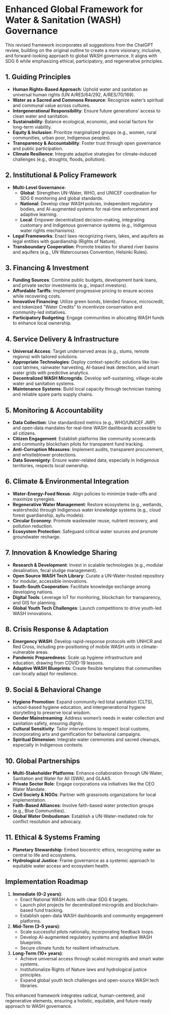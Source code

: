 # Enhanced Global Framework for Water & Sanitation (WASH) Governance

This revised framework incorporates all suggestions from the ChatGPT review, building on the original outline to create a more visionary, inclusive, and forward-looking approach to global WASH governance. It aligns with SDG 6 while emphasizing ethical, participatory, and regenerative principles.

## 1. Guiding Principles
- **Human Rights-Based Approach**: Uphold water and sanitation as universal human rights (UN A/RES/64/292, A/RES/70/169).
- **Water as a Sacred and Commons Resource**: Recognize water’s spiritual and communal value across cultures.
- **Intergenerational Responsibility**: Ensure future generations’ access to clean water and sanitation.
- **Sustainability**: Balance ecological, economic, and social factors for long-term viability.
- **Equity & Inclusion**: Prioritize marginalized groups (e.g., women, rural communities, urban poor, Indigenous peoples).
- **Transparency & Accountability**: Foster trust through open governance and public participation.
- **Climate Resilience**: Integrate adaptive strategies for climate-induced challenges (e.g., droughts, floods, pollution).

## 2. Institutional & Policy Framework
- **Multi-Level Governance**:
  - **Global**: Strengthen UN-Water, WHO, and UNICEF coordination for SDG 6 monitoring and global standards.
  - **National**: Develop clear WASH policies, independent regulatory bodies, and AI-augmented systems for real-time enforcement and adaptive learning.
  - **Local**: Empower decentralized decision-making, integrating customary and Indigenous governance systems (e.g., Indigenous water rights mechanisms).
- **Legal Frameworks**: Enact laws recognizing rivers, lakes, and aquifers as legal entities with guardianship (Rights of Nature).
- **Transboundary Cooperation**: Promote treaties for shared river basins and aquifers (e.g., UN Watercourses Convention, Helsinki Rules).

## 3. Financing & Investment
- **Funding Sources**: Combine public budgets, development bank loans, and private sector investments (e.g., impact investors).
- **Affordable Tariffs**: Implement progressive pricing to ensure access while recovering costs.
- **Innovative Financing**: Utilize green bonds, blended finance, microcredit, and tokenized "Water Credits" to incentivize conservation and community-led initiatives.
- **Participatory Budgeting**: Engage communities in allocating WASH funds to enhance local ownership.

## 4. Service Delivery & Infrastructure
- **Universal Access**: Target underserved areas (e.g., slums, remote regions) with tailored solutions.
- **Appropriate Technologies**: Deploy context-specific solutions like low-cost latrines, rainwater harvesting, AI-based leak detection, and smart water grids with predictive analytics.
- **Decentralized WASH Microgrids**: Develop self-sustaining, village-scale water and sanitation systems.
- **Maintenance Systems**: Build local capacity through technician training and reliable spare parts supply chains.

## 5. Monitoring & Accountability
- **Data Collection**: Use standardized metrics (e.g., WHO/UNICEF JMP) and open-data mandates for real-time WASH dashboards accessible to all citizens.
- **Citizen Engagement**: Establish platforms like community scorecards and community blockchain pilots for transparent fund tracking.
- **Anti-Corruption Measures**: Implement audits, transparent procurement, and whistleblower protections.
- **Data Sovereignty**: Ensure water-related data, especially in Indigenous territories, respects local ownership.

## 6. Climate & Environmental Integration
- **Water-Energy-Food Nexus**: Align policies to minimize trade-offs and maximize synergies.
- **Regenerative Water Management**: Restore ecosystems (e.g., wetlands, watersheds) through Indigenous water knowledge systems (e.g., cloud forest guardianship, ayllu models).
- **Circular Economy**: Promote wastewater reuse, nutrient recovery, and pollution reduction.
- **Ecosystem Protection**: Safeguard critical water sources and promote groundwater recharge.

## 7. Innovation & Knowledge Sharing
- **Research & Development**: Invest in scalable technologies (e.g., modular desalination, fecal sludge management).
- **Open Source WASH Tech Library**: Curate a UN-Water-hosted repository for modular, accessible innovations.
- **South-South Cooperation**: Facilitate knowledge exchange among developing nations.
- **Digital Tools**: Leverage IoT for monitoring, blockchain for transparency, and GIS for planning.
- **Global Youth Tech Challenges**: Launch competitions to drive youth-led WASH innovations.

## 8. Crisis Response & Adaptation
- **Emergency WASH**: Develop rapid-response protocols with UNHCR and Red Cross, including pre-positioning of mobile WASH units in climate-vulnerable areas.
- **Pandemic Preparedness**: Scale up hygiene infrastructure and education, drawing from COVID-19 lessons.
- **Adaptive WASH Blueprints**: Create flexible templates that communities can locally adapt for resilience.

## 9. Social & Behavioral Change
- **Hygiene Promotion**: Expand community-led total sanitation (CLTS), school-based hygiene education, and intergenerational hygiene storytelling to preserve local wisdom.
- **Gender Mainstreaming**: Address women’s needs in water collection and sanitation safety, ensuring dignity.
- **Cultural Sensitivity**: Tailor interventions to respect local customs, incorporating arts and gamification for behavioral campaigns.
- **Spiritual Dimension**: Integrate water ceremonies and sacred cleanups, especially in Indigenous contexts.

## 10. Global Partnerships
- **Multi-Stakeholder Platforms**: Enhance collaboration through UN-Water, Sanitation and Water for All (SWA), and GLAAS.
- **Private Sector Role**: Engage corporations via initiatives like the CEO Water Mandate.
- **Civil Society & NGOs**: Partner with grassroots organizations for local implementation.
- **Faith-Based Alliances**: Involve faith-based water protection groups (e.g., Blue Communities).
- **Global Water Ombudsman**: Establish a UN-Water-mediated role for conflict resolution and advocacy.

## 11. Ethical & Systems Framing
- **Planetary Stewardship**: Embed biocentric ethics, recognizing water as central to life and ecosystems.
- **Hydrological Justice**: Frame governance as a systemic approach to equitable water access and ecosystem health.

## Implementation Roadmap
1. **Immediate (0–2 years)**:
   - Enact National WASH Acts with clear SDG 6 targets.
   - Launch pilot projects for decentralized microgrids and blockchain-based fund tracking.
   - Establish open-data WASH dashboards and community engagement platforms.
2. **Mid-Term (3–5 years)**:
   - Scale successful pilots nationally, incorporating feedback loops.
   - Develop AI-augmented regulatory systems and adaptive WASH blueprints.
   - Secure climate funds for resilient infrastructure.
3. **Long-Term (10+ years)**:
   - Achieve universal access through scaled microgrids and smart water systems.
   - Institutionalize Rights of Nature laws and hydrological justice principles.
   - Expand global youth tech challenges and open-source WASH tech libraries.

This enhanced framework integrates radical, human-centered, and regenerative elements, ensuring a holistic, equitable, and future-ready approach to WASH governance.